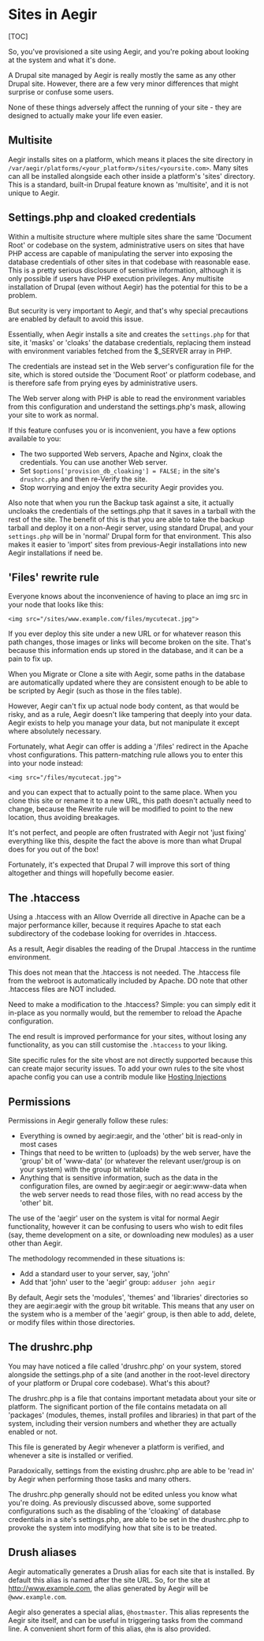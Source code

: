 Sites in Aegir
==============

[TOC]

So, you've provisioned a site using Aegir, and you're poking about looking at the system and what it's done.

A Drupal site managed by Aegir is really mostly the same as any other Drupal site. However, there are a few very minor differences that might surprise or confuse some users.

None of these things adversely affect the running of your site - they are designed to actually make your life even easier.

Multisite
---------

Aegir installs sites on a platform, which means it places the site directory in `/var/aegir/platforms/<your_platform>/sites/<yoursite.com>`. Many sites can all be installed alongside each other inside a platform's 'sites' directory. This is a standard, built-in Drupal feature known as 'multisite', and it is not unique to Aegir.


Settings.php and cloaked credentials
------------------------------------

Within a multisite structure where multiple sites share the same 'Document Root' or codebase on the system, administrative users on sites that have PHP access are capable of manipulating the server into exposing the database credentials of other sites in that codebase with reasonable ease. This is a pretty serious disclosure of sensitive information, although it is only possible if users have PHP execution privileges. Any multisite installation of Drupal (even without Aegir) has the potential for this to be a problem.

But security is very important to Aegir, and that's why special precautions are enabled by default to avoid this issue.

Essentially, when Aegir installs a site and creates the `settings.php` for that site, it 'masks' or 'cloaks' the database credentials, replacing them instead with environment variables fetched from the $\_SERVER array in PHP.

The credentials are instead set in the Web server's configuration file for the site, which is stored outside the 'Document Root' or platform codebase, and is therefore safe from prying eyes by administrative users.

The Web server along with PHP is able to read the environment variables from this configuration and understand the settings.php's mask, allowing your site to work as normal.

If this feature confuses you or is inconvenient, you have a few options available to you:

* The two supported Web servers, Apache and Nginx, cloak the credentials. You can use another Web server.
* Set `$options['provision_db_cloaking'] = FALSE;` in the site's `drushrc.php` and then re-Verify the site.
* Stop worrying and enjoy the extra security Aegir provides you.

Also note that when you run the Backup task against a site, it actually uncloaks the credentials of the settings.php that it saves in a tarball with the rest of the site. The benefit of this is that you are able to take the backup tarball and deploy it on a non-Aegir server, using standard Drupal, and your `settings.php` will be in 'normal' Drupal form for that environment. This also makes it easier to 'import' sites from previous-Aegir installations into new Aegir installations if need be.


'Files' rewrite rule
--------------------

Everyone knows about the inconvenience of having to place an img src in your node that looks like this:

    <img src="/sites/www.example.com/files/mycutecat.jpg">

If you ever deploy this site under a new URL or for whatever reason this path changes, those images or links will become broken on the site. That's because this information ends up stored in the database, and it can be a pain to fix up.

When you Migrate or Clone a site with Aegir, some paths in the database are automatically updated where they are consistent enough to be able to be scripted by Aegir (such as those in the files table).

However, Aegir can't fix up actual node body content, as that would be risky, and as a rule, Aegir doesn't like tampering that deeply into your data. Aegir exists to help you manage your data, but not manipulate it except where absolutely necessary.

Fortunately, what Aegir can offer is adding a '/files' redirect in the Apache vhost configurations. This pattern-matching rule allows you to enter this into your node instead:

    <img src="/files/mycutecat.jpg">

and you can expect that to actually point to the same place. When you clone this site or rename it to a new URL, this path doesn't actually need to change, because the Rewrite rule will be modified to point to the new location, thus avoiding breakages.

It's not perfect, and people are often frustrated with Aegir not 'just fixing' everything like this, despite the fact the above is more than what Drupal does for you out of the box!

Fortunately, it's expected that Drupal 7 will improve this sort of thing altogether and things will hopefully become easier.


The .htaccess
-------------

Using a .htaccess with an Allow Override all directive in Apache can be a major performance killer, because it requires Apache to stat each subdirectory of the codebase looking for overrides in .htaccess.

As a result, Aegir disables the reading of the Drupal .htaccess in the runtime environment.

This does not mean that the .htaccess is not needed. The .htaccess file from the webroot is automatically included by Apache. DO note that other .htaccess files are NOT included.

Need to make a modification to the .htaccess? Simple: you can simply edit it in-place as you normally would, but the remember to reload the Apache configuration.

The end result is improved performance for your sites, without losing any functionality, as you can still customise the `.htaccess` to your liking.

Site specific rules for the site vhost are not directly supported because this can create major security issues. To add your own rules to the site vhost apache config you can use a contrib module like [Hosting Injections](https://www.drupal.org/project/hosting_injections)


Permissions
-----------

Permissions in Aegir generally follow these rules:

* Everything is owned by aegir:aegir, and the 'other' bit is read-only in most cases
* Things that need to be written to (uploads) by the web server, have the 'group' bit of 'www-data' (or whatever the relevant user/group is on your system) with the group bit writable
* Anything that is sensitive information, such as the data in the configuration files, are owned by aegir:aegir or aegir:www-data when the web server needs to read those files, with no read access by the 'other' bit.

The use of the 'aegir' user on the system is vital for normal Aegir functionality, however it can be confusing to users who wish to edit files (say, theme development on a site, or downloading new modules) as a user other than Aegir.

The methodology recommended in these situations is:

* Add a standard user to your server, say, 'john'
* Add that 'john' user to the 'aegir' group: `adduser john aegir`

By default, Aegir sets the 'modules', 'themes' and 'libraries' directories so they are aegir:aegir with the group bit writable. This means that any user on the system who is a member of the 'aegir' group, is then able to add, delete, or modify files within those directories.


The drushrc.php
---------------

You may have noticed a file called 'drushrc.php' on your system, stored alongside the settings.php of a site (and another in the root-level directory of your platform or Drupal core codebase). What's this about?

The drushrc.php is a file that contains important metadata about your site or platform. The significant portion of the file contains metadata on all 'packages' (modules, themes, install profiles and libraries) in that part of the system, including their version numbers and whether they are actually enabled or not.

This file is generated by Aegir whenever a platform is verified, and whenever a site is installed or verified.

Paradoxically, settings from the existing drushrc.php are able to be 'read in' by Aegir when performing those tasks and many others.

The drushrc.php generally should not be edited unless you know what you're doing. As previously discussed above, some supported configurations such as the disabling of the 'cloaking' of database credentials in a site's settings.php, are able to be set in the drushrc.php to provoke the system into modifying how that site is to be treated.


Drush aliases
-------------

Aegir automatically generates a Drush alias for each site that is installed. By
default this alias is named after the site URL. So, for the site at
http://www.example.com, the alias generated by Aegir will be
`@www.example.com`.

Aegir also generates a special alias, `@hostmaster`. This alias represents the
Aegir site itself, and can be useful in triggering tasks from the command line.
A convenient short form of this alias, `@hm` is also provided.
